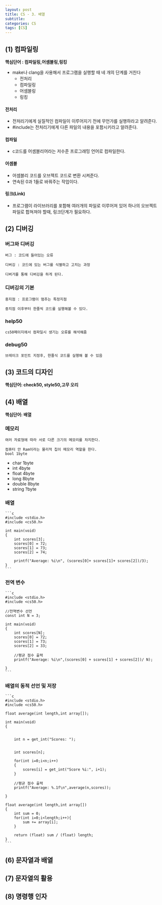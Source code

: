 ```yaml
---
layout: post
title: CS - 3. 배열
subtitle: 
categories: CS
tags: [CS]
---
```



## (1) 컴파일링

 **핵심단어 : 컴파일링,어셈블링,링킹**
 
- make나 clang을 사용해서 프로그램을 실행할 때 네 개의 단계를 거친다
    - 전처리
    - 컴파일링
    - 어셈블링
    - 링킹

#### 전처리

- 전처리기에게 실질적인 컴파일이 이루어지기 전에 무언가를 실행하라고 알려준다.
- #include는 전처리기에게 다른 파일의 내용을 포함시키라고 알려준다.

#### 컴파일

- c코드를 어셈블리어라는 저수준 프로그래밍 언어로 컴파일한다.

#### 어셈블

- 어셈블리 코드를 오브젝트 코드로 변환 시켜준다.
- 연속된 0과 1들로 바꿔주는 작업이다.

#### 링크(Link)

- 프로그램이 라이브러리를 포함해 여러개의 파일로 이루어져 있어 하나의 오브젝트 파일로 합쳐져야 할때, 링크단계가 필요하다.

## (2) 디버깅

### 버그와 디버깅

    버그 : 코드에 들어있는 오류

    디버깅 : 코드에 있는 버그를 식별하고 고치는 과정

    디버거를 통해 디버깅을 하게 된다.

### 디버깅의 기본

    중지점 : 프로그램이 멈추는 특정지점

    중지점 이후부터 한줄씩 코드를 실행해볼 수 있다.

### help50

    cs50페이지에서 컴파일시 생기는 오류를 해석해줌  

### debug50

    브레이크 포인트 지정후, 한줄식 코드를 실행해 볼 수 있음

## (3) 코드의 디자인
**핵심단어: check50, style50,고무 오리**

## (4) 배열

**핵심단어: 배열**

### 메모리

    여러 자료형에 따라 서로 다른 크기의 메모리를 차지한다.

    컴퓨터 안 Ram이라는 물리적 칩이 메모리 역할을 한다.
    bool 1byte

+ char 1byte
+ int 4byte
+ float 4byte
+ long 8byte
+ double 8byte
+ string ?byte

### 배열

    ```c
    #include <stdio.h>
    #include <cs50.h>

    int main(void)
    {
        int scores[3];
        scores[0] = 72;
        scores[1] = 73;
        scores[2] = 74;

        printf("Average: %i\n", (scores[0]+ scores[1]+ scores[2])/3);
    }
    ```


### 전역 변수

    ```c
    #include <stdio.h>
    #include <cs50.h>

    //전역변수 선언
    const int N = 3;

    int main(void)
    {
        int scores[N];
        scores[0] = 72;
        scores[1] = 73;
        scores[2] = 33;

        //평균 점수 출력
        printf("Average: %i\n",(scores[0] + scores[1] + scores[2])/ N);

    }
    ```

### 배열의 동적 선언 및 저장

    ```c
    #include <stdio.h>
    #include <cs50.h>

    float average(int length,int array[]);

    int main(void)
    {
        
        
        int n = get_int("Scores: ");
        
        
        int scores[n];
        
        for(int i=0;i<n;i++)
        {
            scores[i] = get_int("Score %i:", i+1);
        }

        //평균 점수 출력
        printf("Average: %.1f\n",average(n,scores));

    }

    float average(int length,int array[])
    {
        int sum = 0;
        for(int i=0;i<length;i++){
            sum += array[i];
        }

        return (float) sum / (float) length;
    }
    ```

## (6) 문자열과 배열

## (7) 문자열의 활용

## (8) 명령행 인자